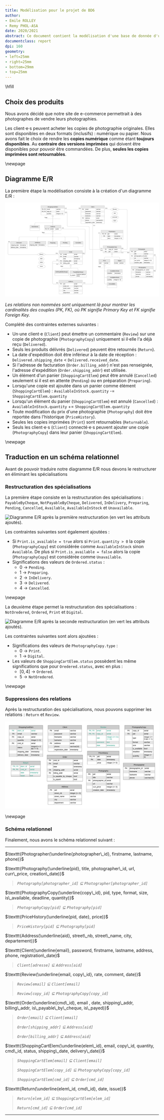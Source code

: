 ```yaml
---
title: Modélisation pour le projet de BD6
author:
- Emile ROLLEY
- Remy PHOL-ASA
date: 2020/2021
abstract: Ce document contient la modélisation d'une base de donnée d'un site de e-commerce pour photographe.
documentclass: report
dpi: 160
geometry:
- left=25mm
- right=25mm
- bottom=29mm
- top=25mm
---
```


\hfill

## Choix des produits

Nous avons décidé que notre site de e-commerce permettrait à des photographes de vendre
leurs photographies.

Les client$\cdot$e$\cdot$s peuvent acheter les copies de photographie originales.
Elles sont disponibles en deux formats (inclusifs) : numérique ou papier.
Nous avons fait le choix de rendre les **copies numérique** comme étant **toujours disponibles**.
Au **contraire des versions imprimées** qui doivent être disponibles pour pouvoir être commandées.
De plus, **seules les copies imprimées sont retournables**.

\newpage

## Diagramme E/R

La première étape la modélisation consiste à la création d'un diagramme E/R :

![Diagramme E/R.](../images/ER-diagram.png)

*Les relations non nommées sont uniquement là pour montrer les cardinalités des couples (PK, FK), où PK signifie Primary Key et FK signifie Foreign Key.*

Complété des contraintes externes suivantes :

* Un$\cdot$une client$\cdot$e (`Client`) peut émettre un commentaire (`Review`) sur une copie de photographie (`PhotographyCopy`)
uniquement si il$\cdot$elle l'a déjà reçu (`Delivered`).
* Seuls les produits délivrés (`Delivered`) peuvent être retournés (`Return`).
* La date d'expédition doit être inférieur à la date de réception : `Delivered.shipping_date` < `Delivered.received_date`.
* Si l'adresse de facturation (`Order.billing_addr`) n'est pas renseignée, l'adresse d'expédition (`Order.shipping_addr`) est utilisée.
* Un élément d'un panier (`ShoppingCartElem`) peut être annulé (`Cancelled`) seulement si il est en attente (`Pending`) ou en préparation (`Preparing`).
* Lorsqu'une copie est ajoutée dans un panier comme élément (`ShoppingCartElem`) : `AvailableInStock.quantity` -= `ShoppingCartElem.quantity`
* Lorsqu'un élément du panier (`ShoppingCartElem`) est annulé (`Cancelled`) : `AvailableInStock.quantity` += `ShoppingCartElem.quantity`
* Toute modification du prix d'une photographie (`Photography`) doit être reportée dans l'historique (`PriceHistory`).
* Seules les copies imprimées (`Print`) sont retournables (`Returnable`).
* Seuls les client$\cdot$e$\cdot$s (`Client`) connecté$\cdot$e$\cdot$s peuvent ajouter une copie (`PhotographyCopy`) dans leur panier (`ShoppingCartElem`).

\newpage

## Traduction en un schéma relationnel

Avant de pouvoir traduire notre diagramme E/R nous devons le restructurer en éliminant
les spécialisations

### Restructuration des spécialisations

La première étape consiste en la restructuration des spécialisations :
`PayableByCheque`, `NotPayableByCheque`, `Delivered`, `InDelivery`,
`Preparing`, `Pending`, `Cancelled`, `Available`, `AvailableInStock`
et `Unavailable`.

![Diagramme E/R après la première restructuration
(en vert les attributs ajoutés).](../images/restructuration1.png)

Les contraintes suivantes sont également ajoutées :

* Si `Print.is_available = true` alors si `Print.quantity > 0` la copie (`PhotographyCopy`) est considérée comme `AvailableInStock`
sinon `Available`. De plus si `Print.is_available = false` alors la copie (`PhotographyCopy`) est considérée comme `Unavailable`.
* Significations des valeurs de `Ordered.status` :
  * 0 $\rightarrow$ `Pending`.
  * 1 $\rightarrow$ `Preparing`.
  * 2 $\rightarrow$ `InDelivery`.
  * 3 $\rightarrow$ `Delivered`.
  * 4 $\rightarrow$ `Cancelled`.

\newpage

La deuxième étape permet la restructuration des spécialisations :
`NotOredered`, `Ordered`, `Print` et `Digital`.

![Diagramme E/R après la seconde restructuration
(en vert les attributs ajoutés).](../images/restructuration2.png)

Les contraintes suivantes sont alors ajoutées :

* Significations des valeurs de `PhotographyCopy.type` :
  * 0 $\rightarrow$ `Print`.
  * 1 $\rightarrow$ `Digital`.
* Les valeurs de `ShoppingCartElem.status` possèdent les même significations que pour `Oredered.status`,
avec en plus :
  * $[0,4]$ $\rightarrow$ `Ordered`.
  * 5 $\rightarrow$ `NotOredered`.

\newpage

### Suppressions des relations

Après la restructuration des spécialisations, nous pouvons supprimer les relations :
`Return` et `Review`.

![Tables après la suppressions des relations.](../images/tables.png)

\newpage

### Schéma relationnel

Finalement, nous avons le schéma relationnel suivant :

---

$\texttt{Photographer(\underline{photographer\_id}, firstname, lastname, phone)}$

$\texttt{Photography(\underline{pid}, title, photographer\_id, url, curr\_price, creation\_date)}$

> *`Photography[photographer_id]` $\subseteq$ `Photographer[photographer_id]`*

$\texttt{PhotographyCopy(\underline{copy\_id}, pid, type, format, size, is\_available, deadline, quantity)}$

> *`PhotographyCopy[pid]` $\subseteq$ `Photography[pid]`*

$\texttt{PriceHistory(\underline{pid, date}, price)}$

> *`PriceHistory[pid]` $\subseteq$ `Photography[pid]`*

$\texttt{Address(\underline{aid}, street\_nb, street\_name, city, departement)}$

$\texttt{Client(\underline{email}, password, firstname, lastname, address, phone, registration\_date}$

> *`Client[adresse]` $\subseteq$ `Address[aid]`*

$\texttt{Review(\underline{email, copy\_id}, rate, comment, date)}$

> *`Review[email]` $\subseteq$ `Client[email]`*
>
> *`Review[copy_id]` $\subseteq$ `PhotographyCopy[copy_id]`*

$\texttt{Order(\underline{cmd\_id}, email , date, shipping\_addr, billing\_addr, is\_payable\_by\_cheque, is\_payed)}$

> *`Order[email]` $\subseteq$ `Client[email]`*
>
> *`Order[shipping_addr]` $\subseteq$ `Address[aid]`*
>
> *`Order[billing_addr]` $\subseteq$ `Address[aid]`*

$\texttt{ShoppingCartElem(\underline{elem\_id}, email, copy\_id, quantity, cmd\_id, status, shipping\_date, delivery\_date)}$

> *`ShoppingCartElem[email]` $\subseteq$ `Client[email]`*
>
> *`ShoppingCartElem[copy_id]` $\subseteq$ `PhotographyCopy[copy_id]`*
>
> *`ShoppingCartElem[cmd_id]` $\subseteq$ `Order[cmd_id]`*

$\texttt{Return(\underline{elem\_id, cmd\_id}, date, issue)}$

> *`Return[elem_id]` $\subseteq$ `ShoppingCartElem[elem_id]`*
>
> *`Return[cmd_id]` $\subseteq$ `Order[cmd_id]`*

---
